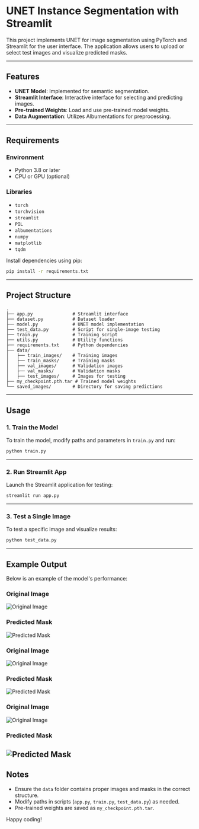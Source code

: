 
# UNET Instance Segmentation with Streamlit

This project implements UNET for image segmentation using PyTorch and Streamlit for the user interface. The application allows users to upload or select test images and visualize predicted masks.

---

## Features
- **UNET Model**: Implemented for semantic segmentation.
- **Streamlit Interface**: Interactive interface for selecting and predicting images.
- **Pre-trained Weights**: Load and use pre-trained model weights.
- **Data Augmentation**: Utilizes Albumentations for preprocessing.

---

## Requirements

### Environment
- Python 3.8 or later
- CPU or GPU (optional)

### Libraries
- `torch`
- `torchvision`
- `streamlit`
- `PIL`
- `albumentations`
- `numpy`
- `matplotlib`
- `tqdm`

Install dependencies using pip:

```bash
pip install -r requirements.txt
```

---

## Project Structure

```plaintext
.
├── app.py               # Streamlit interface
├── dataset.py           # Dataset loader
├── model.py             # UNET model implementation
├── test_data.py         # Script for single-image testing
├── train.py             # Training script
├── utils.py             # Utility functions
├── requirements.txt     # Python dependencies
├── data/
│   ├── train_images/    # Training images
│   ├── train_masks/     # Training masks
│   ├── val_images/      # Validation images
│   ├── val_masks/       # Validation masks
│   ├── test_images/     # Images for testing
├── my_checkpoint.pth.tar # Trained model weights
└── saved_images/        # Directory for saving predictions
```

---

## Usage

### 1. Train the Model
To train the model, modify paths and parameters in `train.py` and run:
```bash
python train.py
```

---

### 2. Run Streamlit App
Launch the Streamlit application for testing:
```bash
streamlit run app.py
```

---

### 3. Test a Single Image
To test a specific image and visualize results:
```bash
python test_data.py
```

---

## Example Output

Below is an example of the model's performance:

### Original Image
![Original Image](<img src="output_images/image-1.jpg alt="Original Image" width="300"/>)

### Predicted Mask
![Predicted Mask](output_images/mask-1.gif)

### Original Image
![Original Image](output_images/image-2.jpg)

### Predicted Mask
![Predicted Mask](output_images/mask-2.gif)

### Original Image
![Original Image](output_images/image-3.jpg)

### Predicted Mask
![Predicted Mask](output_images/mask-3.gif)
---

## Notes
- Ensure the `data` folder contains proper images and masks in the correct structure.
- Modify paths in scripts (`app.py`, `train.py`, `test_data.py`) as needed.
- Pre-trained weights are saved as `my_checkpoint.pth.tar`.

Happy coding!
